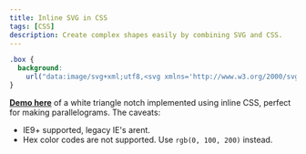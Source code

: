 ```yaml
---
title: Inline SVG in CSS
tags: [CSS]
description: Create complex shapes easily by combining SVG and CSS.
---
```


```css
.box {
  background:
    url("data:image/svg+xml;utf8,<svg xmlns='http://www.w3.org/2000/svg' width='1000' height='20' version='1.1'><polyline fill='white' points='0,0 1000,0 0,20'/></svg>") left top / 100% auto no-repeat
}
```

**[Demo here](http://cssdeck.com/labs/ip24y9lj)** of a white triangle notch implemented using inline CSS, perfect for making parallelograms. The caveats:

* IE9+ supported, legacy IE's arent.
* Hex color codes are not supported. Use `rgb(0, 100, 200)` instead.

